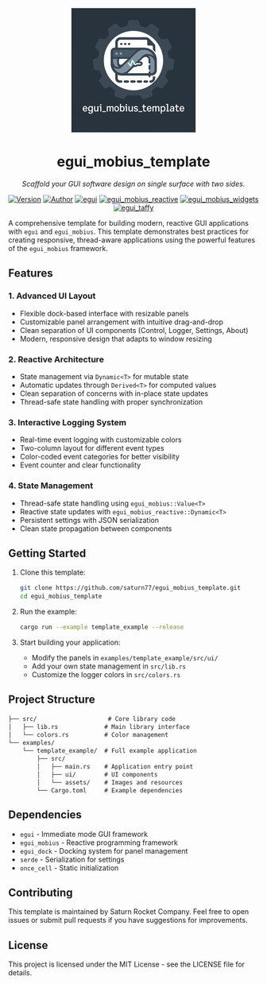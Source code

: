 
<div align="center">
  <img src="assets/egui_mobius_template.png" alt="egui_mobius_template screenshot">



# egui_mobius_template

*Scaffold your GUI software design on single surface with two sides.*

[![Version](https://img.shields.io/badge/version-0.1.0-blue)](https://github.com/saturn77/egui_mobius_template)
[![Author](https://img.shields.io/badge/author-saturn77-orange)](https://github.com/saturn77)
[![egui](https://img.shields.io/badge/egui-0.31.1-blue)](https://github.com/emilk/egui)
[![egui_mobius_reactive](https://img.shields.io/badge/egui__mobius__reactive-0.3.0--alpha.23-blue)](https://github.com/saturn77/egui_mobius_reactive)
[![egui_mobius_widgets](https://img.shields.io/badge/egui__mobius__widgets-0.3.0--alpha.23-blue)](https://github.com/saturn77/egui_mobius_widgets)
[![egui_taffy](https://img.shields.io/badge/egui__taffy-0.7.0-blue)](https://github.com/Veykril/egui_taffy)


</div>

A comprehensive template for building modern, reactive GUI applications with `egui` and `egui_mobius`. This template demonstrates best practices for creating responsive, thread-aware applications using the powerful features of the `egui_mobius` framework.

## Features

### 1. Advanced UI Layout
- Flexible dock-based interface with resizable panels
- Customizable panel arrangement with intuitive drag-and-drop
- Clean separation of UI components (Control, Logger, Settings, About)
- Modern, responsive design that adapts to window resizing

### 2. Reactive Architecture
- State management via `Dynamic<T>` for mutable state
- Automatic updates through `Derived<T>` for computed values
- Clean separation of concerns with in-place state updates
- Thread-safe state handling with proper synchronization

### 3. Interactive Logging System
- Real-time event logging with customizable colors
- Two-column layout for different event types
- Color-coded event categories for better visibility
- Event counter and clear functionality

### 4. State Management
- Thread-safe state handling using `egui_mobius::Value<T>`
- Reactive state updates with `egui_mobius_reactive::Dynamic<T>`
- Persistent settings with JSON serialization
- Clean state propagation between components

## Getting Started

1. Clone this template:
   ```bash
   git clone https://github.com/saturn77/egui_mobius_template.git
   cd egui_mobius_template
   ```

2. Run the example:
   ```bash
   cargo run --example template_example --release
   ```

3. Start building your application:
   - Modify the panels in `examples/template_example/src/ui/`
   - Add your own state management in `src/lib.rs`
   - Customize the logger colors in `src/colors.rs`

## Project Structure

```
├── src/                    # Core library code
│   ├── lib.rs             # Main library interface
│   └── colors.rs          # Color management
└── examples/
    └── template_example/  # Full example application
        ├── src/
        │   ├── main.rs    # Application entry point
        │   ├── ui/        # UI components
        │   └── assets/    # Images and resources
        └── Cargo.toml     # Example dependencies
```

## Dependencies

- `egui` - Immediate mode GUI framework
- `egui_mobius` - Reactive programming framework
- `egui_dock` - Docking system for panel management
- `serde` - Serialization for settings
- `once_cell` - Static initialization

## Contributing

This template is maintained by Saturn Rocket Company. Feel free to open issues or submit pull requests if you have suggestions for improvements.

## License

This project is licensed under the MIT License - see the LICENSE file for details.
